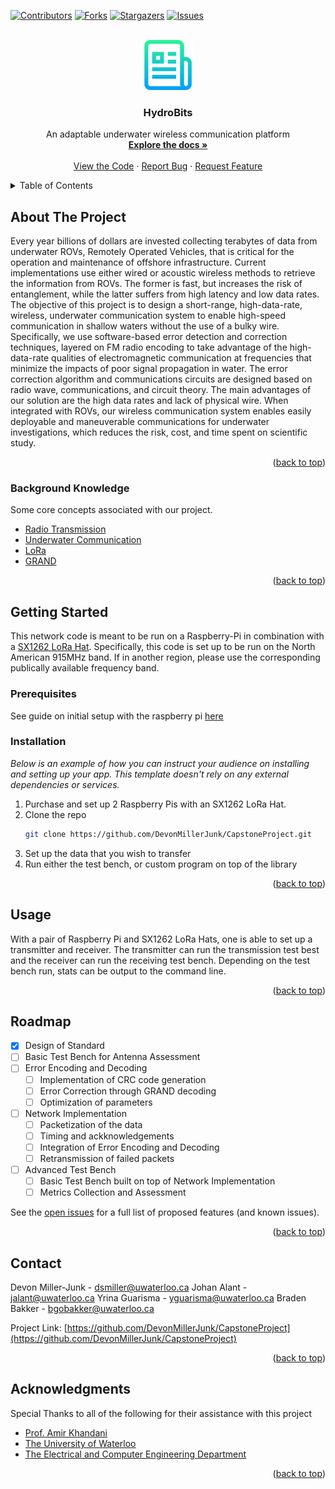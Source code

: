 <div id="top"></div>

<!-- PROJECT SHIELDS -->
<!--
*** I'm using markdown "reference style" links for readability.
*** Reference links are enclosed in brackets [ ] instead of parentheses ( ).
*** See the bottom of this document for the declaration of the reference variables
*** for contributors-url, forks-url, etc. This is an optional, concise syntax you may use.
*** https://www.markdownguide.org/basic-syntax/#reference-style-links
-->
[![Contributors][contributors-shield]][contributors-url]
[![Forks][forks-shield]][forks-url]
[![Stargazers][stars-shield]][stars-url]
[![Issues][issues-shield]][issues-url]



<!-- PROJECT LOGO -->
<br />
<div align="center">
  <a href="https://github.com/DevonMillerJunk/CapstoneProject">
    <img src="images/logo.png" alt="Logo" width="80" height="80">
  </a>

  <h3 align="center">HydroBits</h3>

  <p align="center">
    An adaptable underwater wireless communication platform
    <br />
    <a href="https://github.com/DevonMillerJunk/CapstoneProject"><strong>Explore the docs »</strong></a>
    <br />
    <br />
    <a href="https://github.com/DevonMillerJunk/CapstoneProject">View the Code</a>
    ·
    <a href="https://github.com/DevonMillerJunk/CapstoneProject/issues">Report Bug</a>
    ·
    <a href="https://github.com/DevonMillerJunk/CapstoneProject/issues">Request Feature</a>
  </p>
</div>



<!-- TABLE OF CONTENTS -->
<details>
  <summary>Table of Contents</summary>
  <ol>
    <li>
      <a href="#about-the-project">About The Project</a>
      <ul>
        <li><a href="#built-with">Built With</a></li>
      </ul>
    </li>
    <li>
      <a href="#getting-started">Getting Started</a>
      <ul>
        <li><a href="#prerequisites">Prerequisites</a></li>
        <li><a href="#installation">Installation</a></li>
      </ul>
    </li>
    <li><a href="#usage">Usage</a></li>
    <li><a href="#roadmap">Roadmap</a></li>
    <li><a href="#contact">Contact</a></li>
    <li><a href="#acknowledgments">Acknowledgments</a></li>
  </ol>
</details>



<!-- ABOUT THE PROJECT -->
## About The Project

Every year billions of dollars are invested collecting terabytes of data from underwater ROVs, Remotely Operated Vehicles, that is critical for the operation and maintenance of offshore infrastructure. Current implementations use either wired or acoustic wireless methods to retrieve the information from ROVs. The former is fast, but increases the risk of entanglement, while the latter suffers from high latency and low data rates. The objective of this project is to design a short-range, high-data-rate, wireless, underwater communication system to enable high-speed communication in shallow waters without the use of a bulky wire. Specifically, we use software-based error detection and correction techniques, layered on FM radio encoding to take advantage of the high-data-rate qualities of electromagnetic communication at frequencies that minimize the impacts of poor signal propagation in water. The error correction algorithm and communications circuits are designed based on radio wave, communications, and circuit theory. The main advantages of our solution are the high data rates and lack of physical wire. When integrated with ROVs, our wireless communication system enables easily deployable and maneuverable communications for underwater investigations, which reduces the risk, cost, and time spent on scientific study.

<p align="right">(<a href="#top">back to top</a>)</p>



### Background Knowledge

Some core concepts associated with our project.

* [Radio Transmission](https://www.sciencedirect.com/topics/computer-science/radio-transmission#:~:text=In%20radio%20transmission%2C%20electromagnetic%20power,into%20a%20receiver%20for%20detection.)
* [Underwater Communication](https://www.hindawi.com/journals/wcmc/2019/6470359/)
* [LoRa](https://www.semtech.com/lora/what-is-lora)
* [GRAND](https://www.granddecoder.mit.edu/)

<p align="right">(<a href="#top">back to top</a>)</p>



<!-- GETTING STARTED -->
## Getting Started

This network code is meant to be run on a Raspberry-Pi in combination with a [SX1262 LoRa Hat](https://www.waveshare.com/wiki/SX1262_915M_LoRa_HAT#Hardware_Connection.2C_Install_Function.2C_Enable_Raspberry_Pi_Serial_Port.2C_Download_Demo_Program). Specifically,
this code is set up to be run on the North American 915MHz band. If in another region, please use the corresponding publically available frequency band.

### Prerequisites

See guide on initial setup with the raspberry pi [here](https://www.waveshare.com/wiki/SX1262_915M_LoRa_HAT#Using_with_Raspberry_Pi)

### Installation

_Below is an example of how you can instruct your audience on installing and setting up your app. This template doesn't rely on any external dependencies or services._

1. Purchase and set up 2 Raspberry Pis with an SX1262 LoRa Hat.
2. Clone the repo
   ```sh
   git clone https://github.com/DevonMillerJunk/CapstoneProject.git
   ```
3. Set up the data that you wish to transfer
4. Run either the test bench, or custom program on top of the library

<p align="right">(<a href="#top">back to top</a>)</p>



<!-- USAGE EXAMPLES -->
## Usage

With a pair of Raspberry Pi and SX1262 LoRa Hats, one is able to set up a transmitter and receiver. The transmitter can run the transmission test best and the receiver can run the receiving test bench. Depending on the test bench run, stats can be output to the command line.

<p align="right">(<a href="#top">back to top</a>)</p>



<!-- ROADMAP -->
## Roadmap

- [x] Design of Standard
- [ ] Basic Test Bench for Antenna Assessment
- [ ] Error Encoding and Decoding
    - [ ] Implementation of CRC code generation
    - [ ] Error Correction through GRAND decoding
    - [ ] Optimization of parameters
- [ ] Network Implementation
    - [ ] Packetization of the data
    - [ ] Timing and ackknowledgements
    - [ ] Integration of Error Encoding and Decoding
    - [ ] Retransmission of failed packets
- [ ] Advanced Test Bench
    - [ ] Basic Test Bench built on top of Network Implementation
    - [ ] Metrics Collection and Assessment

See the [open issues](https://github.com/DevonMillerJunk/CapstoneProject/issues) for a full list of proposed features (and known issues).

<p align="right">(<a href="#top">back to top</a>)</p>


<!-- CONTACT -->
## Contact

Devon Miller-Junk - [dsmiller@uwaterloo.ca](mailto:dsmiller@uwaterloo.ca)
Johan Alant - [jalant@uwaterloo.ca](mailto:jalant@uwaterloo.ca)
Yrina Guarisma - [yguarisma@uwaterloo.ca](mailto:yguarisma@uwaterloo.ca)
Braden Bakker - [bgobakker@uwaterloo.ca](mailto:bgobakker@uwaterloo.ca)

Project Link: [https://github.com/DevonMillerJunk/CapstoneProject](https://github.com/DevonMillerJunk/CapstoneProject)

<p align="right">(<a href="#top">back to top</a>)</p>



<!-- ACKNOWLEDGMENTS -->
## Acknowledgments

Special Thanks to all of the following for their assistance with this project

* [Prof. Amir Khandani](mailto:khandani@uwaterloo.ca)
* [The University of Waterloo](https://uwaterloo.ca/)
* [The Electrical and Computer Engineering Department](https://uwaterloo.ca/electrical-computer-engineering/)

<p align="right">(<a href="#top">back to top</a>)</p>



<!-- MARKDOWN LINKS & IMAGES -->
<!-- https://www.markdownguide.org/basic-syntax/#reference-style-links -->
[contributors-shield]: https://img.shields.io/github/contributors/othneildrew/Best-README-Template.svg?style=for-the-badge
[contributors-url]: https://github.com/DevonMillerJunk/CapstoneProject/graphs/contributors
[forks-shield]: https://img.shields.io/github/forks/othneildrew/Best-README-Template.svg?style=for-the-badge
[forks-url]: https://github.com/DevonMillerJunk/CapstoneProject/network/members
[stars-shield]: https://img.shields.io/github/stars/othneildrew/Best-README-Template.svg?style=for-the-badge
[stars-url]: https://github.com/DevonMillerJunk/CapstoneProject/stargazers
[issues-shield]: https://img.shields.io/github/issues/othneildrew/Best-README-Template.svg?style=for-the-badge
[issues-url]: https://github.com/DevonMillerJunk/CapstoneProject/issues
[product-screenshot]: images/screenshot.png